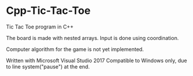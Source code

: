 # Cpp-Tic-Tac-Toe
Tic Tac Toe program in C++

The board is made with nested arrays.
Input is done using coordination.

Computer algorithm for the game is not yet implemented.

Written with Microsoft Visual Studio 2017
Compatible to Windows only, due to line system("pause") at the end.
